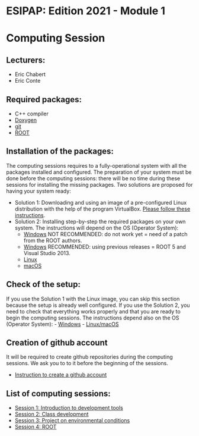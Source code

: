 # ESIPAP: Edition 2021 - Module 1
#   Computing Session


## Lecturers:
  - Eric Chabert
  - Eric Conte


## Required packages:
  - C++ compiler
  - [Doxygen](https://www.doxygen.nl/index.html)
  - [git](https://github.com/)
  - [ROOT](https://root.cern.ch/)


## Installation of the packages:
 
The computing sessions requires to a fully-operational system with all the packages installed and configured. The preparation of your system must be done before the computing sessions: there will be no time during these sessions for installing the missing packages.
Two solutions are proposed for having your system ready:

  - Solution 1: Downloading and using an image of a pre-configured Linux distribution with the help of the program VirtualBox. [Please follow these instructions](doc/install/VirtualBox.md).
  - Solution 2: Installing step-by-step the required packages on your own system. The instructions will depend on the OS (Operator System): 
    - [Windows](doc/install/Windows.md) NOT RECOMMENDED: do not work yet = need of a patch from the ROOT authors.
    - [Windows](doc/install/Windows2.md) RECOMMENDED: using previous releases = ROOT 5 and Visual Studio 2013.
    - [Linux](doc/install/Linux.md)
    - [macOS](doc/install/macOS.md)

## Check of the setup:
 
If you use the Solution 1 with the Linux image, you can skip this section because the setup is already well configured. If you use the Solution 2, you need to check that everything works properly and that you are ready to begin the computing sessions. The instructions depend also on the OS (Operator System):
    - [Windows](doc/validation/Windows.md)
    - [Linux/macOS](doc/validation/Linux-macOS.md)
	
## Creation of github account

It will be required to create github repositories during the computing sessions.
We ask you to to it before the beginning of the sessions.
  - [Instruction to create a github account](doc/git/GitAccount.md)

## List of computing sessions:
  - [Session 1: Introduction to development tools](sessions/Session1.md)
  - [Session 2: Class development](sessions/Session2.md)
  - [Session 3: Project on environmental conditions](Session3.md)
  - [Session 4: ROOT](sessions/Session4.md)



